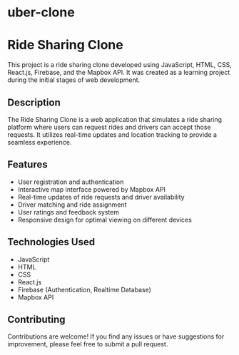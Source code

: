 # uber-clone

# Ride Sharing Clone

This project is a ride sharing clone developed using JavaScript, HTML, CSS, React.js, Firebase, and the Mapbox API. It was created as a learning project during the initial stages of web development.

## Description

The Ride Sharing Clone is a web application that simulates a ride sharing platform where users can request rides and drivers can accept those requests. It utilizes real-time updates and location tracking to provide a seamless experience.

## Features

- User registration and authentication
- Interactive map interface powered by Mapbox API
- Real-time updates of ride requests and driver availability
- Driver matching and ride assignment
- User ratings and feedback system
- Responsive design for optimal viewing on different devices

## Technologies Used

- JavaScript
- HTML
- CSS
- React.js
- Firebase (Authentication, Realtime Database)
- Mapbox API




## Contributing

Contributions are welcome! If you find any issues or have suggestions for improvement, please feel free to submit a pull request.



